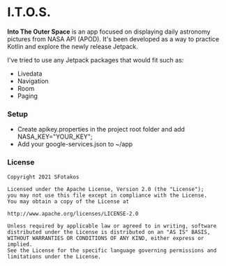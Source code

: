 #  I.T.O.S.

**Into The Outer Space** is an app focused on displaying daily astronomy pictures from NASA API (APOD).
It's been developed as a way to practice Kotlin and explore the newly release Jetpack.

I've tried to use any Jetpack packages that would fit such as:
- Livedata
- Navigation
- Room
- Paging

### Setup
- Create apikey.properties in the project root folder and add NASA_KEY="YOUR_KEY";
- Add your google-services.json to ~/app

### License

```
Copyright 2021 SFotakos

Licensed under the Apache License, Version 2.0 (the "License");
you may not use this file except in compliance with the License.
You may obtain a copy of the License at

http://www.apache.org/licenses/LICENSE-2.0

Unless required by applicable law or agreed to in writing, software
distributed under the License is distributed on an "AS IS" BASIS,
WITHOUT WARRANTIES OR CONDITIONS OF ANY KIND, either express or implied.
See the License for the specific language governing permissions and
limitations under the License.
```
